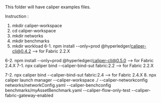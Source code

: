 This folder will have caliper examples files.

Instruction : 
1. mkdir caliper-workspace
2. cd caliper-workspace
3. mkdir networks
4. mkdir benchmarks
5. mkdir workload
6-1. npm install --only=prod @hyperledger/caliper-cli@0.4.2  --> for Fabric 2.2.X

6-2. npm install --only=prod @hyperledger/caliper-cli@0.5.0  --> for Fabric 2.4.X
7-1. npx caliper bind --caliper-bind-sut fabric:2.2 --> for Fabric 2.2.X

7-2. npx caliper bind --caliper-bind-sut fabric:2.4 --> for Fabric 2.4.X
8. npx caliper launch manager --caliper-workspace ./ --caliper-networkconfig networks/networkConfig.yaml --caliper-benchconfig benchmarks/myAssetBenchmark.yaml --caliper-flow-only-test --caliper-fabric-gateway-enabled
